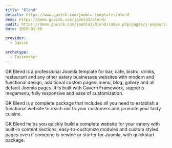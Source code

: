 ```yaml
---
title: "Blend"
details: https://www.gavick.com/joomla-templates/blend
demo: https://demo.gavick.com/joomla3/blend/
audit: https://demo.gavick.com/joomla3/blend/index.php/pages/j-pages/category-blog
date: 2019-01-08

provider:
  - Gavick

archetype:
  - Tastemaker
---
```


GK Blend is a professional Joomla template for bar, cafe, bistro, drinks, restaurant and any other eatery businesses websites with modern and functional design, additional custom pages: menu, blog, gallery and all default Joomla pages. It is built with Gavern Framework, supports megamenu, fully responsive and ease of customization.

GK Blend is a complete package that includes all you need to establish a functional website to reach out to your customers and promote your tasty cuisine.

GK Blend helps you quickly build a complete website for your eatery with built-in content sections, easy-to-customize modules and custom styled pages even if someone is newbie or starter for Joomla, with quickstart package.
